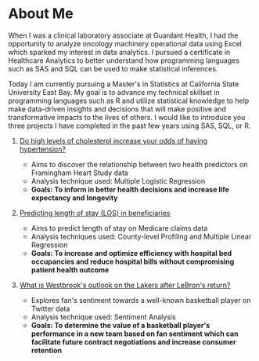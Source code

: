 # About Me

When I was a clinical laboratory associate at Guardant Health, I had the opportunity to analyze oncology machinery operational data using Excel which sparked my interest in data analytics.
I pursued a certificate in Healthcare Analytics to better understand how programming languages such as SAS and SQL can be used to make statistical inferences.

Today I am currently pursuing a Master's in Statistics at California State University East Bay. My goal is to advance my technical skillset in programming languages such as R and utilize statistical knowledge to help make data-driven insights and decisions that will make positive and transformative impacts to the lives of others.
I would like to introduce you three projects I have completed in the past few years using SAS, SQL, or R.

1. [Do high levels of cholesterol increase your odds of having hypertension?](https://github.com/ihnguyen/SAS_Project)
   - Aims to discover the relationship between two health predictors on Framingham Heart Study data
   - Analysis technique used: Multiple Logistic Regression
   -  **Goals: To inform in better health decisions and increase life expectancy and longevity**

2. [Predicting length of stay (LOS) in beneficiaries](https://github.com/ihnguyen/SAS_Project2)
   - Aims to predict length of stay on Medicare claims data
   - Analysis techniques used: County-level Profiling and Multiple Linear Regression
   - **Goals: To increase and optimize efficiency with hospital bed occupancies and reduce hospital bills without compromising patient health outcome**

3. [What is Westbrook's outlook on the Lakers after LeBron's return?](https://github.com/ihnguyen/R_Project)
   - Explores fan's sentiment towards a well-known basketball player on Twitter data
   - Analysis technique used: Sentiment Analysis
   - **Goals: To determine the value of a basketball player's performance in a new team based on fan sentiment which can facilitate future contract negotiations and increase consumer retention**
